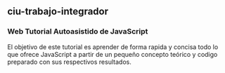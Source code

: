 ## ciu-trabajo-integrador

### Web Tutorial Autoasistido de JavaScript  

El objetivo de este tutorial es aprender de forma rapida y concisa todo lo que ofrece JavaScript a partir de un pequeño concepto teórico y codigo preparado con sus respectivos resultados.
